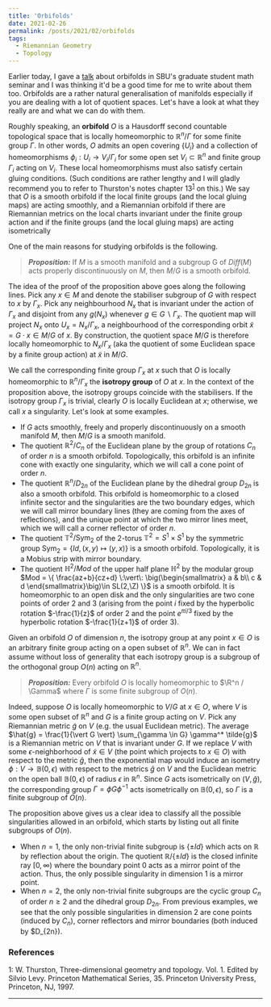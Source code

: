 ```yaml
---
title: 'Orbifolds'
date: 2021-02-26
permalink: /posts/2021/02/orbifolds
tags:
  - Riemannian Geometry
  - Topology
---
```


Earlier today, I gave a [talk](https://www.youtube.com/watch?v=AuHZgJ_k9os&t=4s) about orbifolds in SBU's graduate student math seminar and I was thinking it'd be a good time for me to write about them too. Orbifolds are a rather natural generalisation of manifolds especially if you are dealing with a lot of quotient spaces. Let's have a look at what they really are and what we can do with them.

Roughly speaking, an **orbifold** $O$ is a Hausdorff second countable topological space that is locally homeomorphic to $\mathbb{R}^n/\Gamma$ for some finite group $\Gamma$. In other words, $O$ admits an open covering $\{U_i\}$ and a collection of homeomorphisms $\phi_i : U_i \to V_i / \Gamma_i$ for some open set $V_i \subset \mathbb{R}^n$ and finite group $\Gamma_i$ acting on $V_i$. These local homeomorphisms must also satisfy certain gluing conditions. (Such conditions are rather lengthy and I will gladly recommend you to refer to Thurston's notes chapter 13<sup>[1](#fn1)</sup> on this.) We say that $O$ is a smooth orbifold if the local finite groups (and the local gluing maps) are acting smoothly, and a Riemannian orbifold if there are Riemannian metrics on the local charts invariant under the finite group action and if the finite groups (and the local gluing maps) are acting isometrically

One of the main reasons for studying orbifolds is the following.

> **_Proposition:_** If $M$ is a smooth manifold and a subgroup G of $Diff(M)$ acts properly discontinuously on $M$, then $M/G$ is a smooth orbifold.

The idea of the proof of the proposition above goes along the following lines. Pick any $x \in M$ and denote the stabiliser subgroup of $G$ with respect to $x$ by $\Gamma_x$. Pick any neighbourhood $N_x$ that is invariant under the action of $\Gamma_x$ and disjoint from any $g(N_x)$ whenever $g \in G \backslash \Gamma_x$. The quotient map will project $N_x$ onto $U_x = N_x/\Gamma_x$, a neighbourhood of the corresponding orbit $\tilde{x} = G\cdot x \in M/G$ of $x$. By construction, the quotient space $M/G$ is therefore locally homeomorphic to $N_x/\Gamma_x$ (aka the quotient of some Euclidean space by a finite group action) at $\tilde{x}$ in $M/G$.

We call the corresponding finite group $\Gamma_x$ at $x$ such that $O$ is locally homeomorphic to $\mathbb{R}^n/\Gamma_x$ the **isotropy group** of $O$ at $x$. In the context of the proposition above, the isotropy groups coincide with the stabilisers.  If the isotropy group $\Gamma_x$ is trivial, clearly $O$ is locally Euclidean at $x$; otherwise, we call $x$ a singularity. Let's look at some examples.
* If $G$ acts smoothly, freely and properly discontinuously on a smooth manifold $M$, then $M/G$ is a smooth manifold.
* The quotient $\mathbb{R}^2/C_n$ of the Euclidean plane by the group of rotations $C_n$ of order $n$ is a smooth orbifold. Topologically, this orbifold is an infinite cone with exactly one singularity, which we will call a cone point of order $n$.
* The quotient $\mathbb{R}^n/D_{2n}$ of the Euclidean plane by the dihedral group $D_{2n}$ is also a smooth orbifold. This orbifold is homeomorphic to a closed infinite sector and the singularities are the two boundary edges, which we will call mirror boundary lines (they are coming from the axes of reflections), and the unique point at which the two mirror lines meet, which we will call a corner reflector of order $n$.
* The quotient $\mathbb{T}^2/\text{Sym}_2$ of the 2-torus $\mathbb{T}^2 = S^1 \times S^1$ by the symmetric group $\text{Sym}_2 = \{ Id, (x,y) \mapsto (y,x)\}$ is a smooth orbifold. Topologically, it is a Mobius strip with mirror boundary.  
* The quotient $\mathbb{H}^2/Mod$ of the upper half plane $\mathbb{H}^2$ by the modular group $Mod = \{ \frac{az+b}{cz+d} \:\vert\: \big(\begin{smallmatrix}
          a & b\\
          c & d
\end{smallmatrix}\big)\in SL(2,\Z) \}$ is a smooth orbifold. It is homeomorphic to an open disk and the only singularities are two cone points of
order $2$ and $3$ (arising from the point $i$ fixed by the hyperbolic rotation $-\frac{1}{z}$ of order $2$ and the point $e^{\pi i/3}$ fixed by the hyperbolic rotation $-\frac{1}{z+1}$ of order $3$).

Given an orbifold $O$ of dimension $n$, the isotropy group at any point $x \in O$ is an arbitrary finite group acting on a open subset of $\mathbb{R}^n$. We can in fact assume without loss of generality that each isotropy group is a subgroup of the orthogonal group $O(n)$ acting on $\mathbb{R}^n$.

> **_Proposition:_** Every orbifold $O$ is locally homeomorphic to $\R^n / \Gamma$ where $\Gamma$ is some finite subgroup of $O(n)$.

Indeed, suppose $O$ is locally homeomorphic to $V/G$ at $x \in O$, where $V$ is some open subset of $\mathbb{R}^n$ and $G$ is a finite group acting on $V$. Pick any Riemannian metric $\tilde{g}$ on $V$ (e.g. the usual Euclidean metric). The average $\hat{g} = \frac{1}{\vert G \vert} \sum_{\gamma \in G} \gamma^* \tilde{g}$ is a Riemannian metric on $V$ that is invariant under $G$. If we replace $V$ with some $\epsilon$-neighborhood of $\tilde{x} \in V$ (the point which projects to $x \in O$) with respect to the metric $\hat{g}$, then the exponential map would induce an isometry $\phi: V \to \mathbb{B}(0,\epsilon)$ with respect to the metrics $\hat{g}$ on $V$ and the Euclidean metric on the open ball $\mathbb{B}(0,\epsilon)$ of radius $\epsilon$ in $\mathbb{R}^n$. Since $G$ acts isometrically on $(V,\hat{g})$, the corresponding group $\Gamma = \phi G \phi^{-1}$ acts isometrically on $\mathbb{B}(0,\epsilon)$, so $\Gamma$ is a finite subgroup of $O(n)$.

The proposition above gives us a clear idea to classify all the possible singularities allowed in an orbifold, which starts by listing out all finite subgroups of $O(n)$.
* When $n=1$, the only non-trivial finite subgroup is $\left\{\pm Id \right\}$ which acts on $\mathbb{R}$ by reflection about the origin. The quotient $\mathbb{R}/\{\pm Id\}$ is the closed infinite ray $[0,\infty)$ where the boundary point $0$ acts as a mirror point of the action. Thus, the only possible singularity in dimension $1$ is a mirror point.
* When $n=2$, the only non-trivial finite subgroups are the cyclic group $C_n$ of order $n\geq 2$ and the dihedral group $D_{2n}$. From previous examples, we see that the only possible singularities in dimension $2$ are cone points (induced by $C_n$), corner reflectors and mirror boundaries (both induced by $D_{2n}).

### References

<a name="fn1">1</a>: W. Thurston, Three-dimensional geometry and topology. Vol. 1. Edited by Silvio Levy. Princeton Mathematical Series, 35. Princeton University Press, Princeton, NJ, 1997.   

---
